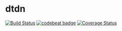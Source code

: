 # dtdn
[![Build Status](https://travis-ci.org/hawkingrei/dtdns.svg?branch=master)](https://travis-ci.org/hawkingrei/dtdns)
[![codebeat badge](https://codebeat.co/badges/67902542-fdee-4f93-a8ed-95df7e3a6e84)](https://codebeat.co/projects/github-com-hawkingrei-dtdns)
[![Coverage Status](https://coveralls.io/repos/github/hawkingrei/dtdns/badge.svg?branch=master)](https://coveralls.io/github/hawkingrei/dtdns?branch=master)
